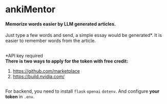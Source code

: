 # ankiMentor
#### Memorize words easier by LLM generated articles. 
Just type a few words and send, a simple essay would be generated\*. It is easier to remember words from the article.
## 
\*API key required\
**There is two ways to apply for the token with free credit:**
1.  https://github.com/marketplace
2. https://build.nvidia.com/
## 

For backend, you need to install `flask` `openai` `dotenv`. And configure **your token** in `.env`. 